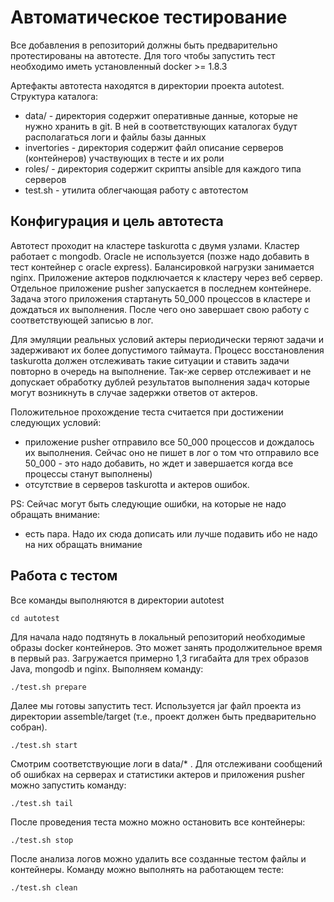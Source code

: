 # Автоматическое тестирование 

Все добавления в репозиторий должны быть предварительно протестированы на автотесте. Для того чтобы запустить тест 
необходимо иметь установленный docker >= 1.8.3

Артефакты автотеста находятся в директории проекта autotest. Структура каталога:

- data/ - директория содержит оперативные данные, которые не нужно хранить в git. В ней в соответствующих каталогах 
будут располагаться логи и файлы базы данных
- invertories - директория содержит файл описание серверов (контейнеров) участвующих в тесте и их роли
- roles/ - директория содержит скрипты ansible для каждого типа серверов
- test.sh - утилита облегчающая работу с автотестом

## Конфигурация и цель автотеста

Автотест проходит на кластере taskurotta с двумя узлами. Кластер работает с mongodb. Oracle не используется (позже 
надо добавить в тест контейнер с oracle express). Балансировкой нагрузки занимается nginx. Приложение актеров 
подключается к кластеру через веб сервер. Отдельное приложение pusher запускается в последнем контейнере. Задача 
этого приложения стартануть 50_000 процессов в кластере и дождаться их выполнения. После чего оно завершает свою 
работу с соответствующей записью в лог.

Для эмуляции реальных условий актеры периодически теряют задачи и задерживают их более допустимого таймаута. Процесс 
восстановления taskurotta должен отслеживать такие ситуации и ставить задачи повторно в очередь на выполнение. Так-же
сервер отслеживает и не допускает обработку дублей результатов выполнения задач которые могут возникнуть в случае 
задержки ответов от актеров.
 
Положительное прохождение теста считается при достижении следующих условий:

- приложение pusher отправило все 50_000 процессов и дождалось их выполнения. Сейчас оно не пишет в лог о том что 
отправило все 50_000 - это надо добавить, но ждет и завершается когда все процессы станут выполнены)
- отсутствие в серверов taskurotta и актеров ошибок.

PS: Сейчас могут быть следующие ошибки, на которые не надо обращать внимание:

- есть пара. Надо их сюда дописать или лучше подавить ибо не надо на них обращать внимание

## Работа с тестом

Все команды выполняются в директории autotest

    cd autotest
    
Для начала надо подтянуть в локальный репозиторий необходимые образы docker контейнеров. Это может занять 
продолжительное время в первый раз. Загружается примерно 1,3 гигабайта для трех образов Java, mongodb и nginx. 
Выполняем команду:

    ./test.sh prepare
    
Далее мы готовы запустить тест. Используется jar файл проекта из директории assemble/target (т.е., проект
должен быть предварительно собран).
 
    ./test.sh start
    
    
Смотрим соответствующие логи в data/* . Для отслеживани сообщений об ошибках на серверах и статистики актеров и 
приложения pusher можно запустить команду:

    ./test.sh tail
    
После проведения теста можно можно остановить все контейнеры:
    
    ./test.sh stop
    
После анализа логов можно удалить все созданные тестом файлы и контейнеры. Команду можно выполнять на работающем тесте:

    ./test.sh clean
    

